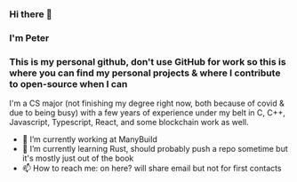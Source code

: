 ### Hi there 👋
### I'm Peter
### This is my personal github, don't use GitHub for work so this is where you can find my personal projects & where I contribute to open-source when I can

I'm a CS major (not finishing my degree right now, both because of covid & due to being busy) with a few years of experience under my belt in C, C++, Javascript, Typescript, React, and some blockchain work as well.

- 🔭 I’m currently working at ManyBuild
- 🌱 I’m currently learning Rust, should probably push a repo sometime but it's mostly just out of the book
- 📫 How to reach me: on here? will share email but not for first contacts
